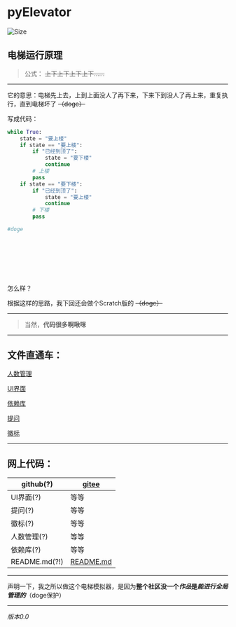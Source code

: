 # pyElevator
![Size](https://img.shields.io/github/repo-size/ikun-lychee/pyElevator)
## 电梯运行原理
> 公式： ~~上下上下上下上下......~~

----------
它的意思：电梯先上去，上到上面没人了再下来，下来下到没人了再上来，重复执行，直到电梯坏了 ~~（doge）~~

写成代码：
```python
while True:
    state = "要上楼"
    if state == "要上楼":
        if "已经到顶了":
            state = "要下楼"
            continue
        # 上楼
        pass
    if state == "要下楼":
        if "已经到顶了":
            state = "要上楼"
            continue
        # 下楼
        pass

#doge
```


<br/><br/><br/><br/><br/><br/>怎么样？

根据这样的思路，我下回还会做个Scratch版的 ~~（doge）~~

----------

> 当然，**代码很多啊啾咪**

----------

## 文件直通车：
[人数管理](peoList.py)

[UI界面](main.py)

[依赖库](requirements.txt)

[提问](ask.py)

[徽标](icon.png)

----------

## 网上代码：

| github(?)                                                                  | [gitee](https://gitee.com/ikun-lychee/py-elevator) |
|-----------------------------------------------------------------------------|----------------------------------------------------|
| UI界面(?)                                                                     | 等等                                                 |
| 提问(?)                                                                       | 等等                                                 |
| 徽标(?)                                                                       | 等等                                                 |
| 人数管理(?)                                                                    | 等等                                                 |
| 依赖库(?)                                                                     | 等等                                                 |
| README.md(?!)                                                                | [README.md](https://gitee.com/ikun-lychee/py-elevator/blob/master/README.md) |



----------
声明一下，我之所以做这个电梯模拟器，是因为**整个社区没一个*作品*是*能进行全局管理的***（doge保护）

----------

*版本0.0*
